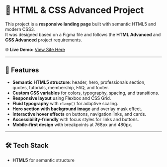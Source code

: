 # 🎨 HTML & CSS Advanced Project  

This project is a **responsive landing page** built with semantic HTML5 and modern CSS3.  
It was designed based on a Figma file and follows the **HTML Advanced** and **CSS Advanced** project requirements.  

🌐 **Live Demo:** [View Site Here](http://127.0.0.1:5500/css_advanced/index.html)  

---

## 📖 Features  

- **Semantic HTML5 structure**: header, hero, professionals section, quotes, tutorials, membership, FAQ, and footer.  
- **Custom CSS variables** for colors, typography, spacing, and transitions.  
- **Responsive layout** using Flexbox and CSS Grid.  
- **Fluid typography** with `clamp()` for adaptive scaling.  
- **Hero section with background image** and overlay mask effect.  
- **Interactive hover effects** on buttons, navigation links, and cards.  
- **Accessibility-friendly** with focus styles for links and buttons.  
- **Mobile-first design** with breakpoints at 768px and 480px.  

---

## 🛠️ Tech Stack  

- **HTML5** for semantic structure

